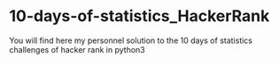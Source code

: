# 10-days-of-statistics_HackerRank
You will find here my personnel solution to the 10 days of statistics challenges of hacker rank in python3
